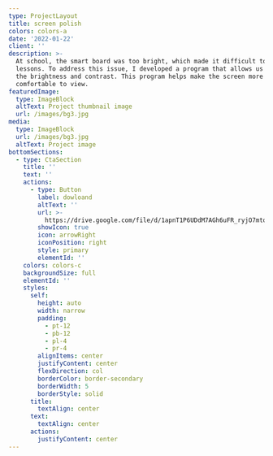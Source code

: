```yaml
---
type: ProjectLayout
title: screen polish
colors: colors-a
date: '2022-01-22'
client: ''
description: >-
  At school, the smart board was too bright, which made it difficult to conduct
  lessons. To address this issue, I developed a program that allows us to adjust
  the brightness and contrast. This program helps make the screen more
  comfortable to view.
featuredImage:
  type: ImageBlock
  altText: Project thumbnail image
  url: /images/bg3.jpg
media:
  type: ImageBlock
  url: /images/bg3.jpg
  altText: Project image
bottomSections:
  - type: CtaSection
    title: ''
    text: ''
    actions:
      - type: Button
        label: dowloand
        altText: ''
        url: >-
          https://drive.google.com/file/d/1apnT1P6UDdM7AGh6uFR_ryjO7mtonjTs/view?usp=drive_link
        showIcon: true
        icon: arrowRight
        iconPosition: right
        style: primary
        elementId: ''
    colors: colors-c
    backgroundSize: full
    elementId: ''
    styles:
      self:
        height: auto
        width: narrow
        padding:
          - pt-12
          - pb-12
          - pl-4
          - pr-4
        alignItems: center
        justifyContent: center
        flexDirection: col
        borderColor: border-secondary
        borderWidth: 5
        borderStyle: solid
      title:
        textAlign: center
      text:
        textAlign: center
      actions:
        justifyContent: center
---
```

